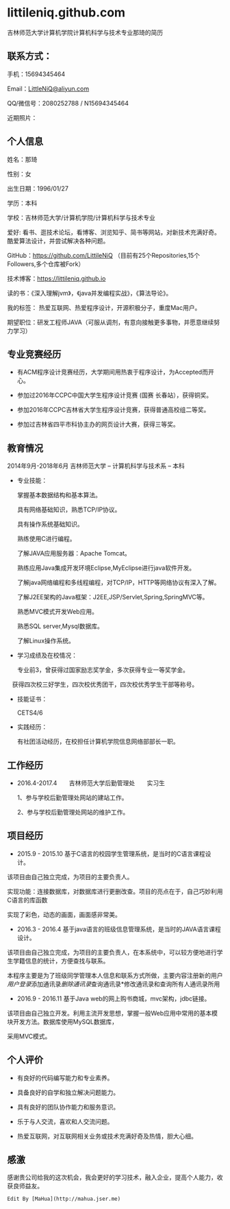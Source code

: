 # littileniq.github.com
吉林师范大学计算机学院计算机科学与技术专业那琦的简历
## 联系方式：

手机：15694345464

Email：LittleNiQ@aliyun.com

QQ/微信号：2080252788 / N15694345464

近期照片：

## 个人信息

姓名：那琦

性别：女 

出生日期：1996/01/27

学历：本科

学校：吉林师范大学/计算机学院/计算机科学与技术专业

爱好: 看书、逛技术论坛，看博客、浏览知乎、简书等网站，对新技术充满好奇。酷爱算法设计，并尝试解决各种问题。

GitHub：https://github.com/LittileNiQ
（目前有25个Repositories,15个Followers,多个仓库被Fork）

技术博客：https://littileniq.github.io

读的书：《深入理解jvm》，《java并发编程实战》，《算法导论》。

我的标签： 热爱互联网、热爱程序设计，开源积极分子，重度Mac用户。

期望职位：研发工程师JAVA（可服从调剂，有意向接触更多事物，并愿意继续努力学习）

## 专业竞赛经历
   
 *  有ACM程序设计竞赛经历，大学期间用热衷于程序设计，为Accepted而开心。
   
 *  参加过2016年CCPC中国大学生程序设计竞赛 (国赛 长春站），获得铜奖。
   
 *  参加2016年CCPC吉林省大学生程序设计竞赛，获得普通高校组二等奖。
 
 *  参加过吉林省四平市科协主办的网页设计大赛，获得三等奖。

## 教育情况

2014年9月-2018年6月 吉林师范大学 – 计算机科学与技术系 – 本科
 
* 专业技能：

     掌握基本数据结构和基本算法。
     
     具有网络基础知识，熟悉TCP/IP协议。
     
     具有操作系统基础知识。
     
     熟练使用C进行编程。
     
     了解JAVA应用服务器：Apache Tomcat。
     
     熟练应用Java集成开发环境Eclipse,MyEclipse进行java软件开发。
     
     了解java网络编程和多线程编程，对TCP/IP，HTTP等网络协议有深入了解。
     
     了解J2EE架构的Java框架：J2EE,JSP/Servlet,Spring,SpringMVC等。
     
     熟悉MVC模式开发Web应用。
     
     熟悉SQL server,Mysql数据库。
     
     了解Linux操作系统。
     
* 学习成绩及在校情况：

     专业前3，曾获得过国家励志奖学金，多次获得专业一等奖学金。
    
     获得四次校三好学生，四次校优秀团干，四次校优秀学生干部等称号。

* 技能证书：
    
     CETS4/6
     
* 实践经历：
    
     有社团活动经历，在校担任计算机学院信息网络部部长一职。
 
## 工作经历    

   - 2016.4-2017.4　　吉林师范大学后勤管理处　　实习生
   
     1、参与学校后勤管理处网站的建站工作。

     2、参与学校后勤管理处网站的维护工作。

## 项目经历

   - 2015.9 - 2015.10    基于C语言的校园学生管理系统，是当时的C语言课程设计。
   
 该项目由自己独立完成，为项目的主要负责人。

 实现功能：连接数据库，对数据库进行更删改查。项目的亮点在于，自己巧妙利用C语言的库函数
 
 实现了彩色，动态的画面，画面感非常美。
   
   - 2016.3 - 2016.4    基于java语言的班级信息管理系统，是当时的JAVA语言课程设计。
   
 该项目由自己独立完成，为项目的主要负责人，在本系统中，可以较方便地进行学生学籍信息的统计，方便查找与联系。

 本程序主要是为了班级同学管理本人信息和联系方式所做，主要内容注册新的用户*用户登录*添加通讯录*删除通讯录*查询通讯录*修改通讯录和查询所有人通讯录所用
 
   - 2016.9 - 2016.11    基于Java web的网上购书商城，mvc架构，jdbc链接。
 
 该项目由自己独立开发。利用主流开发思想，掌握一般Web应用中常用的基本模块开发方法。数据库使用MySQL数据库，
 
 采用MVC模式。
 
##  个人评价

* 有良好的代码编写能力和专业素养。
  
* 具备良好的自学和独立解决问题能力。

* 具有良好的团队协作能力和服务意识。

* 乐于与人交流，喜欢和人交流问题。

* 热爱互联网，对互联网相关业务或技术充满好奇及热情，胆大心细。



## 感激


   感谢贵公司给我的这次机会，我会更好的学习技术，融入企业，提高个人能力，收获良师益友。


```
Edit By [MaHua](http://mahua.jser.me)
